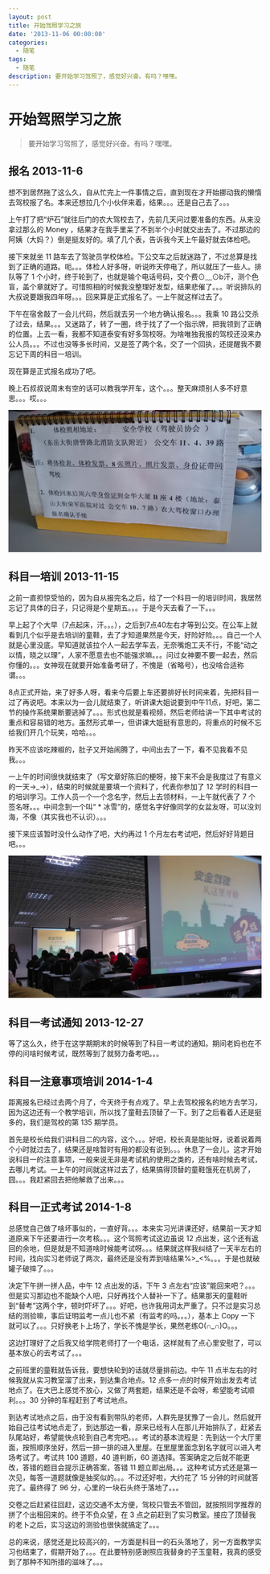 ```yaml
---
layout: post
title: 开始驾照学习之旅
date: '2013-11-06 00:00:00'
categories:
  - 随笔
tags:
  - 随笔
description: 要开始学习驾照了，感觉好兴奋。有吗？嘿嘿。
---
```

# 开始驾照学习之旅

> 要开始学习驾照了，感觉好兴奋。有吗？嘿嘿。

## 报名 2013-11-6

想不到居然拖了这么久，自从忙完上一件事情之后，直到现在才开始挪动我的懒惰去驾校报了名。本来还想拉几个小伙伴来着，结果。。。还是自己去了。。。

上午打了把“炉石”就往后门的农大驾校去了，先前几天问过要准备的东西。从来没拿过那么的 Money ，结果才在我手里呆了不到半个小时就交出去了。不过那边的阿姨（大妈？）倒是挺友好的。填了几个表，告诉我今天上午最好就去体检吧。

接下来就坐 11 路车去了驾驶员学校体检。下公交车之后就迷路了，不过总算是找到了正确的道路。呃。。。体检人好多呀，听说昨天停电了，所以就压了一些人。排队等了 1 个小时，终于轮到了，也就是输个电话号码，交个费⊙﹏⊙b汗，测个色盲，盖个章就好了。可惜照相的时候我没整理好发型，结果悲催了。。。听说排队的大叔说要跟我四年呀。。。回来算是正式报名了。一上午就这样过去了。

下午在宿舍敲了一会儿代码，然后就去另一个地方确认报名。。。我乘 10 路公交杀了过去，结果。。。又迷路了，转了一圈，终于找了了一个指示牌，把我领到了正确的位置。上去一看，我都不知道泰安有好多驾校呀。为啥唯独我报的驾校还没来办公人员。。。不过也没等多长时间，又是签了两个名，交了一个回执，还提醒我不要忘记下周的科目一培训。

现在算是正式报名成功了吧。

晚上石叔叔说周末有空的话可以教我学开车，这个。。。整天麻烦别人多不好意思。。。哎。。。

![学车之旅](./1.jpg)

## 科目一培训 2013-11-15

之前一直担惊受怕的，因为自从报完名之后，给了一个科目一的培训时间，我居然忘记了具体的日子，只记得是个星期五。。。于是今天去看了一下。。。

早上起了个大早（7点起床，汗。。。），之后到7点40左右才等到公交。在公车上就看到几个似乎是去培训的童鞋，去了才知道果然是今天，好险好险。。。自己一个人就是心里没底。早知道就该拉个人一起去学车去，无奈嘴炮工夫不行，不能“动之以情，晓之以理”，人家不愿意去也不能强求嘛。。。问过女神要不要一起去，然后你懂的。。。女神现在就要开始准备考研了，不愧是（省略号），也没啥合适称谓。。。

8点正式开始，来了好多人呀，看来今后要上车还要排好长时间来着，先把科目一过了再说吧。本来以为一会儿就结束了，听讲课大姐说要到中午11点，好吧，第二节的操作系统果断要逃掉了。。。形式也就是看视频，然后老师给讲一下其中考试的重点和容易错的地方。虽然形式单一，但讲课大姐挺有意思的，将重点的时候不忘给我们开几个玩笑，哈哈。。。

昨天不应该吃辣椒的，肚子又开始闹腾了，中间出去了一下，看不见我看不见我。。。

一上午的时间很快就结束了（写文章好陈旧的梗呀，接下来不会是我度过了有意义的一天→_→），结束的时候就是要填一个资料了，代表你参加了 12 学时的科目一的培训学习。工作人员一个一个念名字，然后上去领材料，一上午就代表了 7 个签名呀。。。中间念到一个叫“ * 冰雪”的，感觉名字好像同学的女盆友呀，可以没刘海，不像（其实我也不认识）。。。

接下来应该暂时没什么动作了吧，大约再过 1 个月左右考试吧，然后好好背题目吧。。。

![理论学习](./2.jpg)

## 科目一考试通知 2013-12-27

等了这么久，终于在这学期期末的时候等到了科目一考试的通知。期间老妈也在不停的问啥时候考试，既然等到了就努力备考吧。。。

## 科目一注意事项培训 2014-1-4

距离报名已经过去两个月了，今天终于有点戏了。早上去驾校报名的地方去学习，因为这边还有一个教学培训，所以找了童鞋去顶替了一下。到了之后看着人还是挺多的，我们是驾校的第 135 期学员。

首先是校长给我们讲科目二的内容，这个。。。好吧，校长真是能扯呀，说着说着两个小时就过去了，结果还是啥暂时有用的都没有说到。。。休息了一会儿，这才开始说科目一的注意事项，一般来说无非是考试机的使用之类的，还有啥时候去考试，去哪儿考试。一上午的时间就这样过去了，结果搞得顶替的童鞋饿死在机房了，囧。。。我赶紧回去把他解救了出来。。。

## 科目一正式考试 2014-1-8

总感觉自己做了啥坏事似的，一直好背。。。本来实习光讲课还好，结果前一天才知道原来下午还要进行一次考核。。。这个驾照考试这边虽说 12 点出发，这个还有返回的余地，但是就是不知道啥时候能考试呀。。。结果就这样我纠结了一天半左右的时间，找向实习老师说了两次，最终还是没有弄到啥结果%>_<%。。。于是也就破罐子破摔了。。。

决定下午拼一拼人品，中午 12 点出发的话，下午 3 点左右“应该”能回来吧？。。。但是实习那边也不能缺个人吧，只好再找个人替补一下了。结果那天的童鞋听到“替考”这两个字，顿时吓坏了。。。好吧，也许我用词太严重了。只不过是实习总结的测验嘛，事后证明监考一点儿也不紧（有监考的吗。。。），基本上 Copy 一下就可以了。。。只好换老卜上场了，学长不愧是学长，果然老练O(∩_∩)O。。。

这边打理好了之后我又给学院老师打了一个电话，这样就有了点心里安慰了，可以基本放心的去考试了。。。

之前班里的童鞋就告诉我，要想快轮到的话就尽量排前边。中午 11 点半左右的时候我就从实习教室溜了出来，到达集合地点。12 点多一点的时候开始出发去考试地点了。在大巴上感觉不放心，又做了两套题，结果还是不会呀，希望能考试顺利。。。30 分钟的车程赶到了考试地点。

到达考试地点之后，由于没有看到带队的老师，人群先是犹豫了一会儿，然后就开始自己往考试地点走了，到达那边一看，原来已经有人在那儿开始排队了，赶紧去队尾站好，希望能快点轮到自己考完吧。。。考试的基本流程是：先到达一个大厅里面，按照顺序坐好，然后一排一排的进入里屋。在里屋里面念到名字就可以进入考场考试了。考试共 100 道题，40 道判断，60 道选择。答案确定之后就不能更改，答错的题目会提示正确答案，答错 11 题立即出局。。。这种考试方式还是第一次见，每答一道题就像是抽奖似的。。。不过还好啦，大约花了 15 分钟的时间就答完了。最终得了 96 分，心里的一块石头终于落地了。。。

交卷之后赶紧往回赶，这边交通不太方便，驾校只管去不管回，就按照同学推荐的拼了个出租回来的。终于不负众望，在 3 点之前赶到了实习教室。接应了顶替我的老卜之后，实习这边的测验也很快就搞定了。。。

总的来说，感觉还是比较高兴的，一方面是科目一的石头落地了，另一方面教学实习也结束了，假期开始了。。。在此要特别感谢照应我替身的子玉童鞋，我真的感受到了那种不知所措的滋味了。。。
